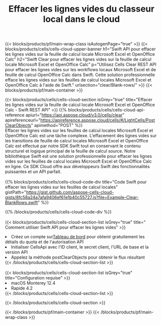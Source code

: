 ﻿---
title:  Effacer les lignes vides du classeur local dans le cloud
description: API Cloud et SDK pour effacer les lignes vides sur Microsoft Excel et OpenOffice Calc. Effacez les lignes vides sur les feuilles de calcul locales par le Cells Cloud API. Le SDK prend en charge les types de langages de développement. Ils incluent Android, C#, Go, Java, NodeJS, Perl, PHP, Python, Ruby et Swift.
url: /fr/swift/clear/blank-rows/
---
{{< blocks/products/pf/main-wrap-class isAutogenPage="true" >}}
{{< blocks/products/cells/cells-cloud-upper-banner h1="Swift API pour effacer les lignes vides sur la feuille de calcul locale Microsoft Excel et OpenOffice Calc" h2="Swift Clear pour effacer les lignes vides sur la feuille de calcul locale Microsoft Excel et OpenOffice Calc" p="Utilisez Cells Clear REST API pour effacer les lignes vides sur les workflows locaux Microsoft Excel et de feuille de calcul OpenOffice Calc dans Swift. Cette solution professionnelle efface les lignes vides sur les feuilles de calcul locales Microsoft Excel et OpenOffice Calc à l\'aide de Swift." urlsection="clear/Blank-rows/" >}}
{{< blocks/products/pf/main-container >}}

{{< blocks/products/cells/cells-cloud-section isGrey="true" title="Effacer les lignes vides sur la feuille de calcul locale Microsoft Excel et OpenOffice Calc - Swift REST API" >}}
{{% blocks/products/cells/cells-cloud-api-reference apiurl="https://api.aspose.cloud/v3.0/cells/clear" apireferenceurl="https://apireference.aspose.cloud/cells/#/LightCells/PostClearObjects" apimethod="POST" %}}
<br/>
Effacer les lignes vides sur les feuilles de calcul locales Microsoft Excel et OpenOffice Calc est une tâche complexe. L'effacement des lignes vides sur les transitions de feuille de calcul locales Microsoft Excel et OpenOffice Calc est effectué par notre SDK Swift tout en conservant le contenu structurel et logique principal de la feuille de calcul source. Notre bibliothèque Swift est une solution professionnelle pour effacer les lignes vides sur les feuilles de calcul locales Microsoft Excel et OpenOffice Calc en ligne. Ce SDK Cloud offre aux développeurs Swift des fonctionnalités puissantes et un API parfait.
<br/>
<br/>
{{% blocks/products/cells/cells-cloud-code-div title="Code Swift pour effacer les lignes vides sur les feuilles de calcul locales" gistPath="https://gist.github.com/aspose-cells-cloud-gists/8fc58a24a7afa9406ef61e1b40c55727.js?file=Example-Clear-BlankRows.swift" %}}
  
{{% /blocks/products/cells/cells-cloud-code-div %}}
<br/>
<br/>
{{< blocks/products/cells/cells-cloud-section-list isGrey="true" title=" Comment utiliser Swift API pour effacer les lignes vides" >}}
<li> Créez un compte sur<a href="https://dashboard.aspose.cloud/">Tableau de bord</a> pour obtenir gratuitement les détails du quota et de l'autorisation API</li>
<li>Initialiser CellsApi avec l'ID client, le secret client, l'URL de base et la version API</li>
<li>Appelez la méthode postClearObjects pour obtenir le flux résultant</li>
{{< /blocks/products/cells/cells-cloud-section-list >}}
<br/>
<br/>
{{< blocks/products/cells/cells-cloud-section-list isGrey="true" title="Configuration requise" >}}
<li>macOS Monterey 12.4</li>
<li>Rapide 4.2</li>
{{< /blocks/products/cells/cells-cloud-section-list >}}

{{< /blocks/products/cells/cells-cloud-section >}}

{{< /blocks/products/pf/main-container >}}
{{< /blocks/products/pf/main-wrap-class >}}
